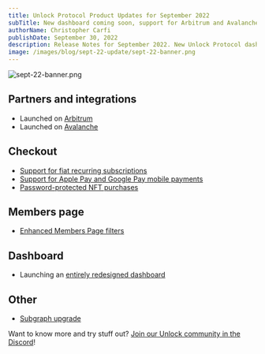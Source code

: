 ```yaml
---
title: Unlock Protocol Product Updates for September 2022
subTitle: New dashboard coming soon, support for Arbitrum and Avalanche, and improvements to the checkout experience
authorName: Christopher Carfi
publishDate: September 30, 2022
description: Release Notes for September 2022. New Unlock Protocol dashboard coming soon, support for Arbitrum and Avalanche, and improvements to the checkout experience.
image: /images/blog/sept-22-update/sept-22-banner.png
---
```


![sept-22-banner.png](/images/blog/sept-22-update/sept-22-banner.png)

## Partners and integrations
- Launched on [Arbitrum](https://unlock-protocol.com/blog/arbitrum)
- Launched on [Avalanche](https://unlock-protocol.com/blog/avalanche)

## Checkout 
- [Support for fiat recurring subscriptions](https://unlock-protocol.com/blog/unlock-fiat-subscription)
- [Support for Apple Pay and Google Pay mobile payments](https://unlock-protocol.com/blog/support-for-google-and-apple-pay)
- [Password-protected NFT purchases](https://unlock-protocol.com/blog/password-required-hook) 

## Members page
- [Enhanced Members Page filters](https://unlock-protocol.com/blog/new-filters-members-page) 

## Dashboard
- Launching an [entirely redesigned dashboard](https://unlock-protocol.com/blog/dashboard-redesign)
    
## Other
- [Subgraph upgrade](https://unlock-protocol.com/blog/subgraph-v2)


Want to know more and try stuff out? [Join our Unlock community in the Discord](https://discord.com/invite/Ah6ZEJyTDp)!
